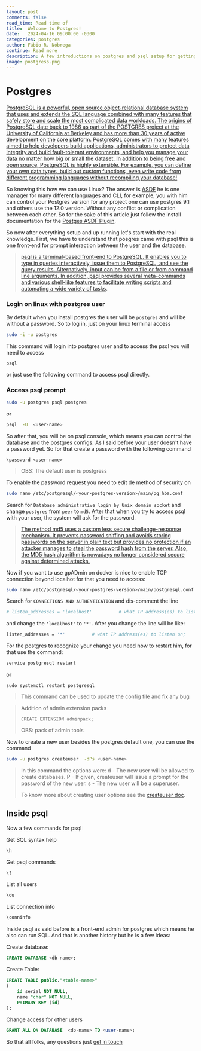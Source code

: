 ```yaml
---
layout: post
comments: false
read_time: Read time of
title:  Welcome to Postgres!
date:   2024-04-16 09:00:00 -0300
categories: postgres
author: Fábio R. Nóbrega
continue: Read more
description: A few introductions on postgres and psql setup for getting things done. 
image: postgress.png
---
```

# Postgres

[PostgreSQL is a powerful, open source object-relational database system that uses and extends the SQL language combined with many features that safely store and scale the most complicated data workloads. The origins of PostgreSQL date back to 1986 as part of the POSTGRES project at the University of California at Berkeley and has more than 30 years of active development on the core platform.
PostgreSQL comes with many features aimed to help developers build applications, administrators to protect data integrity and build fault-tolerant environments, and help you manage your data no matter how big or small the dataset. In addition to being free and open source, PostgreSQL is highly extensible. For example, you can define your own data types, build out custom functions, even write code from different programming languages without recompiling your database!
](https://www.postgresql.org/about/)

So knowing this how we can use Linux? The answer is [ASDF](https://asdf-vm.com) he is one manager for many different languages and CLI, for example, you with him can control your Postgres version for any project one can use postgres 9.1 and others use the 12.0 version. Without any conflict or complication between each other. So for the sake of this article just follow the install documentation for the [Postges ASDF Plugin](https://github.com/smashedtoatoms/asdf-postgres). 

So now after everything setup and up running let's start with the real knowledge.  First, we have to understand that posgres came with psql this is one front-end for prompt interaction between the user and the database. 

> [psql is a terminal-based front-end to PostgreSQL. It enables you to type in queries interactively, issue them to PostgreSQL, and see the query results. Alternatively, input can be from a file or from command line arguments. In addition, psql provides several meta-commands and various shell-like features to facilitate writing scripts and automating a wide variety of tasks](https://www.postgresql.org/docs/12/app-psql.html).

### Login on linux with postgres user

By default when you install postgres the user will be `postgres` and will be without a password. So to log in, just on your linux terminal access 

```bash
sudo -i -u postgres
```

This command will login into postgres user and to access  the psql you will need to access

```bach 
psql
``` 

or just use the following command to access psql directly. 

### Access psql prompt

```bash
sudo -u postgres psql postgres
```

or

```bash
psql  -U  <user-name>
```

So after that, you will be on psql console, which means you can control the database and the postgres configs. As I said before your user doesn't have a password yet. So for that create a password with the following command 

```psql-bash
\password <user-name> 
```

> OBS: The default user is postgress

To enable the password request you need to edit de method of security on

```bash
sudo nano /etc/postgresql/<your-postgres-version>/main/pg_hba.conf
```

Search for `Database administrative login by Unix domain socket` and change `postgres` from `peer` to `md5`. After that when you try to access psql with your user, the system will ask for the password. 

> [The method md5 uses a custom less secure challenge-response mechanism. It prevents password sniffing and avoids storing passwords on the server in plain text but provides no protection if an attacker manages to steal the password hash from the server. Also, the MD5 hash algorithm is nowadays no longer considered secure against determined attacks.](https://www.postgresql.org/docs/12/auth-password.html)


Now if you want to use gpADmin on docker is nice to enable TCP connection beyond localhot for that you need to access: 

```bash
sudo nano /etc/postgresql/<your-postgres-version>/main/postgresql.conf 
```

Search for `CONNECTIONS AND AUTHENTICATION` and dis-comment the line 

```bash
# listen_addresses = 'localhost'          # what IP address(es) to listen on;
```

and change the `'localhost'` to `'*'`. After you change the line will be like: 

```bash
listen_addresses = '*'          # what IP address(es) to listen on;
```

For the postgres to recognize your change you need now to restart him, for that use the command: 

```bash
service postgresql restart
```

or

```
sudo systemctl restart postgresql
```

> This command can be used to update the config file and fix any bug


> Addition of admin extension packs
>
> ```psql-bash
> CREATE EXTENSION adminpack;
> ```
>
> OBS: pack of admin tools



Now to create a new user besides the postgres default one, you can use the command

```bash
sudo -u postgres createuser  -dPs <user-name>
```

> In this command the options were: 
> d - The new user will be allowed to create databases.
> P - If given, createuser will issue a prompt for the password of the new user.
> s - The new user will be a superuser.
>
>
> To know more about creating user options see the [createuser doc](https://www.postgresql.org/docs/12/app-createuser.html).


## Inside psql

Now a few commands for psql 

Get SQL syntax help

```bash
\h
```

Get psql commands

```bash
\? 
```

List all users

```bash
\du
```

List connection info

```bash
\conninfo
```

Inside psql as said before is a front-end admin for postgres which means he also can run SQL. And that is another history but he is a few ideas: 


Create database: 

```sql
CREATE DATABASE <db-name>;
```

Create Table: 
```sql
CREATE TABLE public."<table-name>"
(
    id serial NOT NULL,
    name "char" NOT NULL,
    PRIMARY KEY (id)
);

```

Change access for other users 
```sql
GRANT ALL ON DATABASE  <db-name> TO <user-name>; 
```

So that all folks, any questions just [get in touch](https://fabiornobrega.github.io/contact/)
